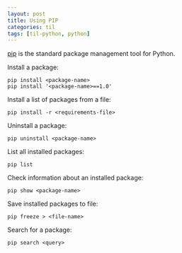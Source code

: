 ```yaml
---
layout: post
title: Using PIP
categories: til
tags: [til-python, python]
---
```


[pip](https://pip.pypa.io/en/stable/) is the standard package management
tool for Python.

Install a package:
```
pip install <package-name>
pip install '<package-name>==1.0'
```

Install a list of packages from a file:
```
pip install -r <requirements-file>
```

Uninstall a package:
```
pip uninstall <package-name>
```

List all installed packages:
```
pip list
```

Check information about an installed package:
```
pip show <package-name>
```

Save installed packages to file:
```
pip freeze > <file-name>
```

Search for a package:
```
pip search <query>
```
